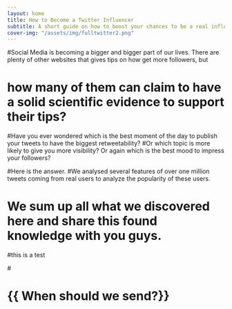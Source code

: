 ```yaml
---
layout: home
title: How to Become a Twitter Influencer
subtitle: A short guide on how to boost your chances to be a real influencer on Twitter.
cover-img: "/assets/img/fulltwitter2.png"
---
```

#Social Media is becoming a bigger and bigger part of our lives. There are plenty of other websites that gives tips on how get more followers, but 
# how many of them can claim to have a solid scientific evidence to support their tips? 

#Have you ever wondered which is the best moment of the day to publish your tweets to have the biggest retweetability? 
#Or which topic is more likely to give you more visibility? Or again which is the best mood to impress your followers?

#Here is the answer.
#We analysed several features of over one million tweets coming from real users to analyze the popularity of these users. 
# We sum up all what we discovered here and share this found knowledge with you guys.

#this is a test



#<h1>{{ When should we send?}}</h1>

